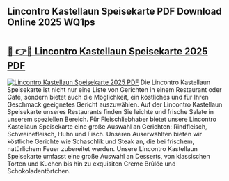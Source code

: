 ## Lincontro Kastellaun Speisekarte PDF Download Online 2025 WQ1ps

# <h2><a href="http://gc6tht.nevu.top/?p=Lincontro+Kastellaun+Speisekarte">🔗 👉🔴 Lincontro Kastellaun Speisekarte 2025 PDF</a></h2>

[![Lincontro Kastellaun Speisekarte 2025 PDF](https://i.imgur.com/dBaPXMq.png)](http://gc6tht.nevu.top/?p=Lincontro+Kastellaun+Speisekarte)
Die Lincontro Kastellaun Speisekarte ist nicht nur eine Liste von Gerichten in einem Restaurant oder Café, sondern bietet auch die Möglichkeit, ein köstliches und für Ihren Geschmack geeignetes Gericht auszuwählen. Auf der Lincontro Kastellaun Speisekarte unseres Restaurants finden Sie leichte und frische Salate in unserem speziellen Bereich. Für Fleischliebhaber bietet unsere Lincontro Kastellaun Speisekarte eine große Auswahl an Gerichten: Rindfleisch, Schweinefleisch, Huhn und Fisch. Unseren Auserwählten bieten wir köstliche Gerichte wie Schaschlik und Steak an, die bei frischem, natürlichem Feuer zubereitet werden. Unsere Lincontro Kastellaun Speisekarte umfasst eine große Auswahl an Desserts, von klassischen Torten und Kuchen bis hin zu exquisiten Crème Brûlée und Schokoladentörtchen.
